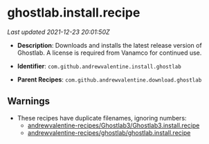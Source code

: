 # ghostlab.install.recipe

_Last updated 2021-12-23 20:01:50Z_

- **Description**: Downloads and installs the latest release version of Ghostlab. A license is required from Vanamco for continued use.

- **Identifier**: `com.github.andrewvalentine.install.ghostlab`

- **Parent Recipes**: `com.github.andrewvalentine.download.ghostlab`


## Warnings

- These recipes have duplicate filenames, ignoring numbers:
    - [andrewvalentine-recipes/Ghostlab3/Ghostlab3.install.recipe](/autopkg-dupe-tracker/andrewvalentine-recipes/Ghostlab3/Ghostlab3.install.recipe)
    - [andrewvalentine-recipes/ghostlab/ghostlab.install.recipe](/autopkg-dupe-tracker/andrewvalentine-recipes/ghostlab/ghostlab.install.recipe)